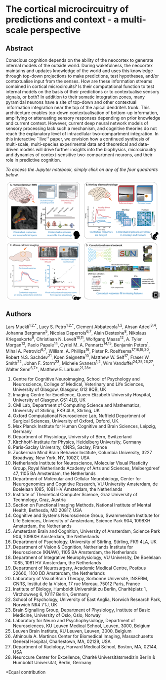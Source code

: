 # The cortical microcircuitry of predictions and context - a multi-scale perspective

## Abstract

Conscious cognition depends on the ability of the neocortex to generate internal models of the outside world. During wakefulness, the neocortex maintains and updates knowledge of the world and uses this knowledge through top-down projections to make predictions, test hypotheses, and/or contextualise input from the senses. How are these information streams combined in cortical microcircuits? Is their computational function to test internal models on the basis of their predictions or to contextualise sensory signals, or both? In addition to their somatic integration zones, many pyramidal neurons have a site of top-down and other contextual  information integration near the top of the apical dendrite’s trunk. This architecture enables top-down contextualisation of bottom-up information, amplifying or attenuating sensory responses depending on prior knowledge and current context. However, current deep neural network models of sensory processing lack such a mechanism, and cognitive theories do not reach the explanatory level of intracellular two-compartment integration. In this interactive ``live'' paper, we envision how a continued synthesis of multi-scale, multi-species experimental data and theoretical and data-driven models will drive further insights into the biophysics, microcircuitry and dynamics of context-sensitive two-compartment neurons, and their role in predictive cognition. 

*To access the Jupyter notebook, simply click on any of the four quadrants below.*
<p align="center">
  <a
    href="https://lab.ch.ebrains.eu/hub/user-redirect/lab/tree/shared/The%20cortical%20microcircuitry%20of%20predictions%20and%20context%20-%20A%20multi-scale%20perspective/notebooks/Human%2BDNN.ipynb"
    target="_blank"
    rel="noreferrer noopener"
    ><img
      src="./misc/Fig3_1.png"
      width="49%"
  /></a>
  <a
    href="https://lab.ch.ebrains.eu/hub/user-redirect/lab/tree/shared/The%20cortical%20microcircuitry%20of%20predictions%20and%20context%20-%20A%20multi-scale%20perspective/notebooks/Monkey.ipynb"
    target="_blank"
    rel="noreferrer noopener"
    ><img
      src="./misc/Fig3_2.png"
      width="49%"
  /></a>
  <a
    href="https://lab.ch.ebrains.eu/hub/user-redirect/lab/tree/shared/The%20cortical%20microcircuitry%20of%20predictions%20and%20context%20-%20A%20multi-scale%20perspective/notebooks/Mice.ipynb"
    target="_blank"
    rel="noreferrer noopener"
    ><img
      src="./misc/Fig3_3.png"
      width="49%"
  /></a>
  <a
    href="https://lab.ch.ebrains.eu/hub/user-redirect/lab/tree/shared/The%20cortical%20microcircuitry%20of%20predictions%20and%20context%20-%20A%20multi-scale%20perspective/notebooks/Human%2BDNN.ipynb"
    target="_blank"
    rel="noreferrer noopener"
    ><img
      src="./misc/Fig3_4.png"
      width="49%"
  /></a>
</p>


## Authors


Lars Muckli<sup>1,2,\*</sup>,
Lucy S. Petro<sup>1,2,\*</sup>, 
Clement Abbatecola<sup>1,2</sup>, 
Ahsan Adeel<sup>3,4</sup>, 
Johanna Bergmann<sup>5</sup>, 
Nicolas Deperrois<sup>6,7</sup>, 
Alain Destexhe<sup>8</sup>, 
Nikolaus Kriegeskorte<sup>9</sup>, 
Christiaan N. Levelt<sup>10,11</sup>, 
Wolfgang Maass<sup>12</sup>, 
A. Tyler Morgan<sup>13</sup>, 
Paolo Papale<sup>14</sup>, 
Cyriel M. A. Pennartz<sup>14,15</sup>, 
Benjamin Peters<sup>1</sup>, 
Mihai A. Petrovici<sup>6,7</sup>, 
William. A. Phillips<sup>16</sup>, 
Pieter R. Roelfsema<sup>17,18,19,20</sup>, 
Robert N.S. Sachdev<sup>21</sup>, 
Koen Seignette<sup>10</sup>, 
Matthew W. Self<sup>17</sup>, 
Fraser W. Smith<sup>22</sup>, 
Johan F. Storm<sup>23</sup>, 
Michele Svanera<sup>1,2</sup>, 
Wim Vanduffel<sup>24,25,26,27</sup>, 
Walter Senn<sup>6,7\*</sup>, 
Matthew E. Larkum<sup>21,28\*</sup> 

1. Centre for Cognitive Neuroimaging, School of Psychology and Neuroscience, College of Medical, Veterinary and Life Sciences, University of Glasgow, Glasgow, G12 8QB, UK
2. Imaging Centre for Excellence, Queen Elizabeth University Hospital, University of Glasgow, G51 4LB, UK
3. CMI Lab, Department of Computing Science and Mathematics, University of Stirling, FK9 4LA, Stirling, UK
4. Oxford Computational Neuroscience Lab, Nuffield Department of Surgical Sciences, University of Oxford, Oxford, UK.
5. Max Planck Institute for Human Cognitive and Brain Sciences, Leipzig, Germany
6. Department of Physiology, University of Bern, Switzerland
7. Kirchhoff-Institute for Physics, Heidelberg University, Germany
8. Paris-Saclay University, CNRS, Saclay, France
9. Zuckerman Mind Brain Behavior Institute, Columbia University, 3227 Broadway, New York, NY, 10027, USA
10. Netherlands Institute for Neuroscience, Molecular Visual Plasticity Group, Royal Netherlands Academy of Arts and Sciences, Meibergdreef 47, 1105 BA Amsterdam, the Netherlands
11. Department of Molecular and Cellular Neurobiology, Center for Neurogenomics and Cognitive Research, VU University Amsterdam, de Boelelaan 1085, 1081 HV Amsterdam, the Netherlands
12. Institute of Theoretical Computer Science, Graz University of Technology, Graz, Austria
13. Section on Functional Imaging Methods, National Institute of Mental Health, Bethesda, MD 20817, USA
14. Cognitive and Systems Neuroscience Group, Swammerdam Institute for Life Sciences, University of Amsterdam, Science Park 904, 1098XH Amsterdam, the Netherlands
15. Amsterdam Brain and Cognition, University of Amsterdam, Science Park 904, 1098XH Amsterdam, the Netherlands
16. Department of Psychology, University of Stirling, Stirling, FK9 4LA, UK
17. Department of Vision & Cognition, Netherlands Institute for Neuroscience (KNAW), 1105 BA Amsterdam, the Netherlands
18. Department of Integrative Neurophysiology, VU University, De Boelelaan 1085, 1081 HV Amsterdam, the Netherlands
19. Department of Neurosurgery, Academic Medical Centre, Postbus 22660, 1100 DD Amsterdam, the Netherlands
20. Laboratory of Visual Brain Therapy, Sorbonne Université, INSERM, CNRS, Institut de la Vision, 17 rue Moreau, 75012 Paris, France
21. Institute of Biology, Humboldt Universität zu Berlin, Charitéplatz 1, Virchowweg 6, 10117 Berlin, Germany
22. School of Psychology, University of East Anglia, Norwich Research Park, Norwich NR4 7TJ, UK
23. Brain Signalling Group, Department of Physiology, Institute of Basic Medicine, University of Oslo, Oslo, Norway
24. Laboratory for Neuro and Psychophysiology, Department of Neurosciences, KU Leuven Medical School, Leuven, 3000, Belgium
25. Leuven Brain Institute, KU Leuven, Leuven, 3000, Belgium
26. Athinoula A. Martinos Center for Biomedical Imaging, Massachusetts General Hospital, Charlestown, MA, 02129, USA
27. Department of Radiology, Harvard Medical School, Boston, MA, 02144, USA
28. Neurocure Center for Excellence, Charité Universitätsmedizin Berlin & Humboldt Universität, Berlin, Germany

*Equal contribution

